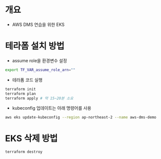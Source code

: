 # 개요
* AWS DMS 연습을 위한 EKS

# 테라폼 설치 방법

* assume role을 환경변수 설정

```sh
export TF_VAR_assume_role_arn=""
```

* 테라폼 코드 실행

```sh
terraform init
terraform plan
terraform apply # 약 15~20분 소요
```

* kubeconfig 업데이트는 아래 명령어를 사용

```sh
aws eks update-kubeconfig --region ap-northeast-2 --name aws-dms-demo
```

# EKS 삭제 방법

```sh
terraform destroy
```
